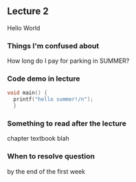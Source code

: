## Lecture 2
Hello World

### Things I'm confused about
How long do I pay for parking in SUMMER?

### Code demo in lecture
```c++
void main() {
  printf("hello summer!/n");
  }
```
### Something to read after the lecture
chapter textbook blah

### When to resolve question
by the end of the first week

